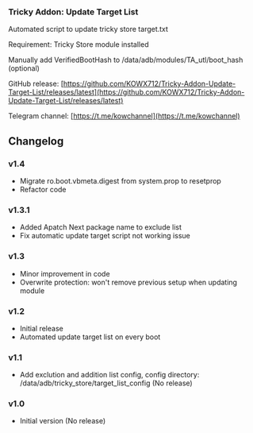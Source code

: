 ### Tricky Addon: Update Target List
Automated script to update tricky store target.txt

Requirement: Tricky Store module installed

Manually add VerifiedBootHash to /data/adb/modules/TA_utl/boot_hash (optional)

GitHub release: [https://github.com/KOWX712/Tricky-Addon-Update-Target-List/releases/latest](https://github.com/KOWX712/Tricky-Addon-Update-Target-List/releases/latest)

Telegram channel: [https://t.me/kowchannel](https://t.me/kowchannel)

## Changelog
### v1.4
- Migrate ro.boot.vbmeta.digest from system.prop to resetprop
- Refactor code

### v1.3.1
- Added Apatch Next package name to exclude list
- Fix automatic update target script not working issue

### v1.3
- Minor improvement in code
- Overwrite protection: won't remove previous setup when updating module

### v1.2
- Initial release
- Automated update target list on every boot

### v1.1
- Add exclution and addition list config, config directory: /data/adb/tricky_store/target_list_config (No release)

### v1.0
- Initial version (No release)
